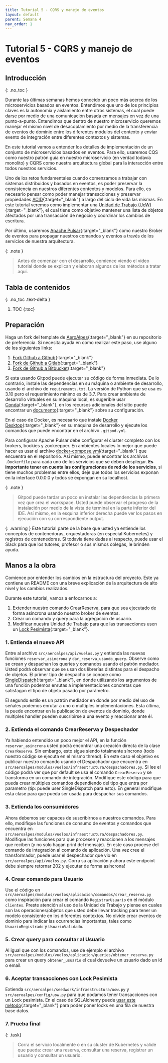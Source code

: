 ```yaml
---
title: Tutorial 5 - CQRS y manejo de eventos
layout: default
parent: Semana 4
nav_order: 1
---
```


# Tutorial 5 - CQRS y manejo de eventos

## Introducción
{: .no_toc }

Durante las últimas semanas hemos conocido un poco más acerca de los microservicios basados en eventos. Entendimos que uno de los principios claves es la autonomía y aislamiento entre otros sistemas, el cual puede darse por medio de una comunicación basada en mensajes en vez de una punto-a-punto. Entendimos que dentro de nuestro microservicio queremos manejar el mismo nivel de desacoplamiento por medio de la transferencia de eventos de dominio entre los diferentes módulos del contexto y enviar evento de integración entre diferentes contextos y sistemas.

En este tutorial vamos a entender los detalles de implementación de un conjunto de microservicios basados en eventos. Para ello, usaremos CQS como nuestro patrón guía en nuestro microservicio (en verdad todavía monolito) y CQRS como nuestra arquitectura global para la interacción entre todos nuestros servicios.

Uno de los retos fundamentales cuando comenzamos a trabajar con sistemas distribuidos y basados en eventos, es poder preservar la consistencia en nuestros diferentes contextos y modelos. Para ello, es necesario pensar como poder manejar transacciones y  preservar propiedades [ACID](https://es.wikipedia.org/wiki/ACID){:target="_blank"} a largo del ciclo de vida las mismas. En este tutorial veremos como implementar una [Unidad de Trabajo (UoW)](https://learning.oreilly.com/library/view/patterns-of-enterprise/0321127420/ch11.html#ch11lev1sec1){:target="_blank"}, el cual tiene como objetivo mantener una lista de objetos afectados por una transacción de negocio y coordinar los cambios de escritura.

Por último, usaremos [Apache Pulsar](https://pulsar.apache.org/){:target="_blank"} como nuestro Broker de eventos para propagar nuestros comandos y eventos a través de los servicios de nuestra arquitectura. 

{: .note }
> Antes de comenzar con el desarrollo, comience viendo el video tutorial donde se explican y elaboran algunos de los métodos a tratar aquí.


## Tabla de contenidos
{: .no_toc .text-delta }

1. TOC
{:toc}


## Preparación

Haga un fork del template de [AeroAlpes](https://github.com/MISW4406/tutorial-5-cqrs-eventos){:target="_blank"} en su repositorio de preferencia. Si necesita ayuda en como realizar este paso, use alguno de los siguientes links:

1. [Fork Github a Github](https://docs.github.com/en/get-started/quickstart/fork-a-repo){:target="_blank"}
2. [Fork de Github a Gitlab](https://stackoverflow.com/questions/50973048/forking-git-repository-from-github-to-gitlab){:target="_blank"}
3. [Fork de Github a Bitbucket](https://stackoverflow.com/questions/8137997/forking-from-github-to-bitbucket){:target="_blank"}

Si esta usando Gitpod puede ejecutar su código de forma inmediata. De lo contrario, instale las dependencias en su máquina o ambiente de desarrollo, usando el archivo de `requirements.txt`. La versión de Python que se usa es 3.10 pero el requerimiento mínimo es de 3.7. Para crear ambiente de desarrollo virtuales en su máquina local, es sugerible usar [Conda](https://docs.conda.io/en/latest/){:target="_blank"}, en los recursos adicionales del sitio puede encontrar un [documento](/docs/recursos_adicionales/conda){:target="_blank"} sobre su configuración.

En el caso de Docker, es necesario que instale [Docker Desktop](https://www.docker.com/products/docker-desktop/){:target="_blank"} en su máquina de desarrollo y ejecute los comandos que puede encontrar en el archivo `.gitpod.yml`.

Para configurar Apache Pulsar debe configurar el cluster completo con los brokers, bookies y zookeepper. En ambientes locales lo mejor que puede hacer es usar el archivo [docker-compose.yml](https://github.com/MISW4406/tutorial-5-cqrs-eventos/blob/main/docker-compose.yml){:target="_blank"} que encuentra en el repositorio. Así mismo, puede encontrar los archivos `.Dockerfile` para cada uno de los servicios que se deben desplegar. **Es importante tener en cuenta las configuraciones de red de los servicios**, si tiene muchos problemas entre ellos, deje que todos los servicios exponan en la interface 0.0.0.0 y todos se expongan en su localhost.


{: .note }
> Gitpod puede tardar un poco en instalar las dependencias la primera vez que crea el workspace. Usted puede observar el progreso de la instalación por medio de la vista de terminal en la parte inferior del IDE. Así mismo, en la esquina inferior derecha puede ver los pasos en ejecución con su correspondiente output.

{: .warning }
Este tutorial parte de la base que usted ya entiende los conceptos de contenedoras, orquestadoras (en especial Kubernetes) y registros de contenedoras. Si todavía tiene dudas al respecto, puede usar el Slack para que los tutores, profesor o sus mismos colegas, le brinden ayuda.

## Manos a la obra

Comience por entender los cambios en la estructura del proyecto. Este ya contiene un README con una breve explicación de la arquitectura de alto nivel y los cambios realizados. 

Durante este tutorial, vamos a enfocarnos a:

1. Extender nuestro comando CrearReserva, para que sea ejecutado de forma asíncrona usando nuestro broker de eventos.
2. Crear un comando y query para la agregación de usuario.
3. Modificar nuestra Unidad de Trabajo para que las transacciones usen un [Lock Pesimista](https://learning.oreilly.com/library/view/patterns-of-enterprise/0321127420/ch16.html#ch16lev1sec2){:target="_blank"}.

### 1. Entienda el nuevo API

Entre al archivo `src/aeroalpes/api/vuelos.py` y entienda las nuevas funciones `reservar_asincrona` y `dar_reserva_usando_query`. Observe como se crean y despachan los queries y comandos usando el patrón mediador. Usted podrá observar que se usan dos librerías distintas para el despacho de objetos. El primer tipo de despacho se conoce como [SingleDispatch](https://en.wikipedia.org/wiki/Dynamic_dispatch#Single_and_multiple_dispatch){:target="_blank"}, en donde utilizando los argumentos de una función podemos enrutas a implementaciones concretas que satisfagan el tipo de objeto pasado por parámetro.

El segundo estilo es un patrón mediador en donde por medio del uso de señales podemos enrutar a uno o múltiples implementaciones. Esta última, la puede encontrar en la publicación de eventos de dominio, donde multiples handler pueden suscribirse a una evento y reaccionar ante él.

### 2. Extienda el comando CrearReserva y Despechador

Ya habiendo entendido un poco mejor el API, en la función `reservar_asincrona` usted podrá encontrar una creación directa de la clase `CrearReserva`. Sin embargo, esto sigue siendo totalmente síncrono (todo nuestro código se ejecuta en el mismo thread). En este caso el objetivo es publicar nuestro comando usando el Despachador que encuentra en `src/aeroalpes/modulos/vuelos/infraestructura/despachadores.py`. Si lee el código podrá ver que por default se usa el comando `CrearReserva` y se transforma en un comando de integración. Modifique este código para que pueda crear múltiples comandos dependiendo del tipo que entra por parametro (tip: puede user SingleDispatch para esto). En general modifique esta clase para que pueda ser usada para despachar sus comandos.

### 3. Extienda los consumidores

Ahora debemos ser capaces de suscribirnos a nuestros comandos. Para ello, modifique las funciones de consumo de eventos y comandos que encuentra en `src/aeroalpes/modulos/vuelos/infraestructura/despachadores.py`. Modifique las funciones para que procesen y reaccionen a los mensajes que reciben (y no solo hagan print del mensaje). En este caso procese del comando de integración al comando de aplicación. Una vez cree el transformador, puede usar el despechador que vio en `src/aeroalpes/api/vuelos.py`. Corra su aplicación y ahora este endpoint debe siempre retornar 202 y ejecutar de forma asíncrona!

### 4. Crear comando para Usuario

Use el código en `src/aeroalpes/modulos/vuelos/aplicacion/comandos/crear_reserva.py` como inspiración para crear el comando `RegistrarUsuario` en el módulo `clientes`. Preste atención al uso de la Unidad de Trabajo y piense en cuales son las operaciones/objetos que usted debe llevar tracking para tener un modelo consistente en los diferentes contextos. No olvide crear eventos de dominio para indicar las ocurrencias importantes, tales como `UsuarioRegistrado` y `UsuarioValidado`.

### 5. Crear query para consultar al Usuario

Al igual que con los comandos, use de ejemplo el archivo `src/aeroalpes/modulos/vuelos/aplicacion/queries/obtener_reserva.py` para crear un query `obtener_usuario` el cual devuelve un usuario dado un id o email.

### 6. Aceptar transacciones con Lock Pesimista

Extienda `src/aeroalpes/seedwork/infraestructura/uow.py` y `src/aeroalpes/config/uow.py` para que podamos tener transacciones con un Lock pesimista. En el caso de SQLAlchemy puede [usar este método](https://stackoverflow.com/questions/40700309/flask-sqlalchemy-with-for-update-row-lock){:target="_blank"} para poder poner locks en una fila de nuestra base datos.

### 7. Prueba final

{: .task}
> Corra el servicio localmente o en su cluster de Kubernetes y valide que pueda: crear una reserva, consultar una reserva, registrar un usuario y consultar un usuario.
